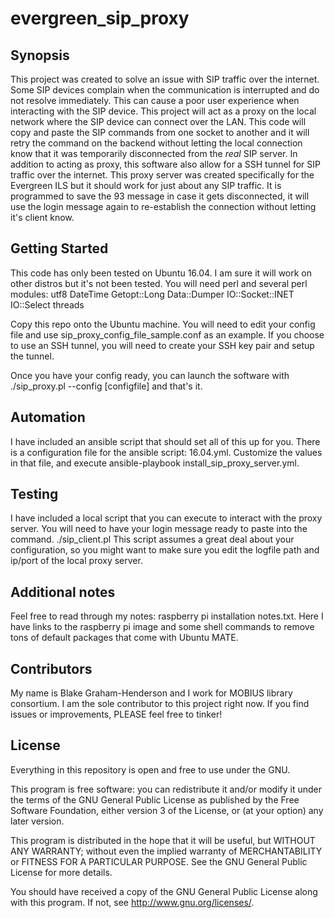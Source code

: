 # evergreen_sip_proxy
## Synopsis

This project was created to solve an issue with SIP traffic over the internet. Some SIP devices complain when the communication is interrupted and do not resolve immediately. This can cause a poor user experience when interacting with the SIP device. This project will act as a proxy on the local network where the SIP device can connect over the LAN. This code will copy and paste the SIP commands from one socket to another and it will retry the command on the backend without letting the local connection know that it was temporarily disconnected from the *real* SIP server. In addition to acting as proxy, this software also allow for a SSH tunnel for SIP traffic over the internet. This proxy server was created specifically for the Evergreen ILS but it should work for just about any SIP traffic. It is programmed to save the 93 message in case it gets disconnected, it will use the login message again to re-establish the connection without letting it's client know.

## Getting Started

This code has only been tested on Ubuntu 16.04. I am sure it will work on other distros but it's not been tested. You will need perl and several perl modules:
utf8
DateTime
Getopt::Long 
Data::Dumper
IO::Socket::INET
IO::Select
threads

Copy this repo onto the Ubuntu machine. You will need to edit your config file and use sip_proxy_config_file_sample.conf as an example. If you choose to use an SSH tunnel, you will need to create your SSH key pair and setup the tunnel.

Once you have your config ready, you can launch the software with ./sip_proxy.pl --config [configfile]
and that's it.


## Automation

I have included an ansible script that should set all of this up for you. There is a configuration file for the ansible script: 16.04.yml. Customize the values in that file, and execute ansible-playbook install_sip_proxy_server.yml.

## Testing

I have included a local script that you can execute to interact with the proxy server. You will need to have your login message ready to paste into the command.
./sip_client.pl
This script assumes a great deal about your configuration, so you might want to make sure you edit the logfile path and ip/port of the local proxy server.

## Additional notes

Feel free to read through my notes: raspberry pi installation notes.txt. Here I have links to the raspberry pi image and some shell commands to remove tons of default packages that come with Ubuntu MATE.

## Contributors

My name is Blake Graham-Henderson and I work for MOBIUS library consortium. I am the sole contributor to this project right now. If you find issues or improvements, PLEASE feel free to tinker!

## License

Everything in this repository is open and free to use under the GNU.


This program is free software: you can redistribute it and/or modify
it under the terms of the GNU General Public License as published by
the Free Software Foundation, either version 3 of the License, or
(at your option) any later version.

This program is distributed in the hope that it will be useful,
but WITHOUT ANY WARRANTY; without even the implied warranty of
MERCHANTABILITY or FITNESS FOR A PARTICULAR PURPOSE.  See the
GNU General Public License for more details.

You should have received a copy of the GNU General Public License
along with this program.  If not, see <http://www.gnu.org/licenses/>.
	